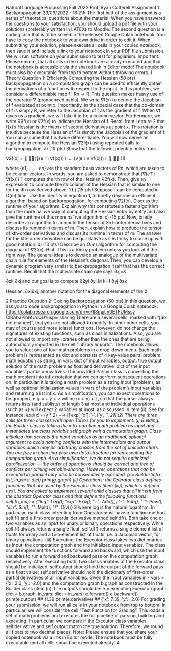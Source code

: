 Natural Language Processing 
Fall 2022 
Prof. Ryan Cotterell 
Assignment 1: Backpropagation 
29/09/2022 - 16:21h 
The first half of the assignment is a series of theoretical questions about the material. When you have answered the questions to your satisfaction, you should upload a pdf file with your solutions (preferably written in LATEX) to Moodle. The second question is a coding task that is to be solved in the released Google Colab notebook. You have to copy the notebook to your own drive in order to edit it. When submitting your solution, please execute all cells in your copied notebook, then save it and include a link to your notebook in your PDF file submission. We will run software on your submission to test for plagiarism. 
Important: Please ensure, that all cells in the notebook are already executed and that the notebook is accessible via the shared link in Editor mode! The notebook must also be executable from top to bottom without throwing errors. 
1 Theory 
Question 1: Efficiently Computing the Hessian (50 pts) 
Backpropagation on a computation graph can be used to efficiently obtain the derivatives of a function with respect to the input. In this problem, we consider a differentiable map f : Rn → R. This question makes heavy use of the operator ∇ (pronounced nabla). We write ∇f(x) to denote the Jacobian of f evaluated at point x. Importantly, in the special case that the co-domain of f is simply R, we refer to the Jacobian of f as the gradient of f. When ∇f gives us a gradient, we will take it to be a column vector. Furthermore, we write ∇∇f(x) or ∇2f(x) to indicate the Hessian of f. Recall from Lecture 2 that f(x)’s Hessian is the matrix of second derivatives at point x. This notation is intuitive because the Hessian of f is simply the Jacobian of the gradient of f. You can assume that f is twice differentiable. You will now derive an algorithm to compute the Hessian ∇2f(x) using repeated calls to backpropagation. 
a) (10 pts) Show that the following identity holds true: 

∇2f(x) = 
 
(∇(e⊤1 ∇f(x)))⊤ 
... 
(∇(e⊤n ∇f(x)))⊤ 
 
 (1) 

where {e1, . . . , en} are the standard basis vectors of Rn, which are taken to be column vectors. In words, you are asked to demonstrate that (∇(e⊤i ∇f(x)))⊤ computes the ith row of the Hessian ∇2f(x). 
Then, give an expression to compute the ith column of the Hessian that is similar to one for the ith row derived above. 
1
b) (15 pts) Suppose f can be computed in O(m) time. Use the identity in equation 1, to briefly describe an efficient algorithm, based on backpropogation, for computing ∇2f(x). Discuss the runtime of your algorithm. Explain why this constitutes a faster algorithm than the more na¨ıve way of computing the Hessian entry by entry and also give the runtime of this more na¨ıve algorithm. 
c) (15 pts) Now, briefly describe an algorithm to compute the tensor of 3rd-order deriva tives and discuss its runtime in terms of m. Then, explain how to produce the tensor of kth-order derivatives and discuss its runtime in terms of m. The answer for the kth-order derivative can be qualitative as it is tricky to come up with good notation. 
d) (10 pts) Describe an O(m) algorithm for computing the diagonal of ∇2f(x). Hint: This is a tricky problem unless you look at it the right way. The general idea is to develop an analogue of the multivariate chain rule for elements of the Hessian’s diagonal. Then, you can develop a dynamic program very similar to backpropagation itself that has the correct runtime. Recall that the multivariate chain rule says 
∂xj=X 

∂zk 
∂xj 
and our goal is to compute ∂2yi 
∂yi 
M 
k=1 
∂yj ∂zk 

Hessian. 
∂xj∂xj, another notation for the diagonal elements of the 2

2 Practice 
Question 2: Coding Backpropagation (50 pts) 
In this question, we ask you to code backpropagation in Python in a Google Colab notebook: 
https://colab.research.google.com/drive/1lSgujLn0ETFUMssy ClRAb3PlbhtUoQU?usp= sharing 
There are a several cells, marked with “[do not change]”, that you are not allowed to modify! In other other cells, you may of course add more (class) functions. However, do not change the signatures of existing functions, such as class initializations. Also, you are not allowed to import any libraries other than the ones that are being automatically imported in the cell “Library Imports”. 
The notebook allows you to select one of four math problems in a drop-down menu. Each math problem is represented as dict and consists of 4 key-value pairs: problem: math equation as string, in vars: dict of input variables, output: true output solution of the math problem as float and derivative: dict of the input variables’ partial derivatives. 
The provided Parser class is converting the math problem into infix notation that we can perform subsequent operations on. In particular, it is taking a math problem as a string input (problem), as well as optional initialization values in vars of the problem’s input variables and returning a list infix. As a simplification, you can expect operations to be grouped, e.g. x + y + z will be (x + y) + z, so that the parser always returns lists (and sublists) of length 3 at most and individual operations (such as +) will expect 2 variables at most, as discussed in item (ii). See for instance: 
exp(x) - (y * 2) −→ [[’exp’, ’x’], ’-’, [’y’, ’*’, 2]] (2) There are three cells for three classes with open ToDos for you to implement: 
(i) Building: the Builder class is taking the infix notation math problem as input and instantiates the class variable self.graph with a computation graph. Class initializa tion accepts the input variables as an additional, optional argument to avoid naming conflicts with the intermediate and output variables which may be arbitrarily chosen from the set of unicode chars. You are free in choosing your own data structure for representing the computation graph. As a simplification, we do not require optimized parallelization — the order of operations should be correct and free of conflicts per taining variable-sharing. However, operations that can be executed in parallel may also be consecutively executed. 
g = Builder(infix: list, in_vars: dict) 
print(g.graph) 
(ii) Operations: the Operator class defines functions that are used by the Executor class (item (iii)), which is defined next. You are asked to implement several child classes that all inherit from the abstract Operator class and that define the following functions: 
self.fn_map = {"log": Log(), "exp": Exp(), "+": Add(),\ 
"-": Sub(), "ˆ": Pow(), "sin": Sin(), "*": Mult(), "/": Div()} 3
where log is the natural logarithm. In particular, each class inheriting from Operator must have a function method self.f() and a first-order partial derivative method self.df(). Both take one or two variables as an input for unary or binary operations respectively. While self.f() always returns a single float, self.df() returns a single element list of floats for unary and a two-element list of floats, i.e. a Jacobian vector, for binary operations. 
(iii) Executing: the Executor class takes two dictionaries as input: the computation graph and the initialized input variables. The class should implement the functions forward and backward, which use the input variables to run a forward and backward pass on the computation graph respectively. After executing both, two class variables of the Executor class should be initialized: self.output should hold the output of the forward pass as a float value; self.derivative should hold the dictionary of first-order partial derivatives of all input variables. Given the input variables in - vars = {’x’: 2.0, ’y’: -2.0} and the computation graph b.graph as constructed in the Builder class (item (i)), the outputs should be: 
e = executing.Executor(graph: dict = b.graph, in_vars: dict = in_vars) e.forward() 
e.backward() 
print(e.output) ## 11.39 
print(e.derivative) ## {'x': 7.39, 'y': -2.0} 
For grading your submission, we will run all cells in your notebook from top to bottom. In particular, we will consider the cell “Test Function for Grading”. This loads a set of math problems and executes the full pipeline of parsing, building and executing. In particular, we compare if the Executor class variables self.derivative and self.output match the true solution. Therefore, we round all floats to two decimal places. 
Note: Please ensure that you share your copied notebook via a link in Editor mode. The notebook must be fully executable and all cells should be executed already! 
4
